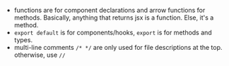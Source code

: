 - functions are for component declarations and arrow functions for methods. Basically, anything that returns jsx is a function. Else, it's a method.
- `export default` is for components/hooks, `export` is for methods and types.
- multi-line comments `/* */` are only used for file descriptions at the top. otherwise, use `//`
